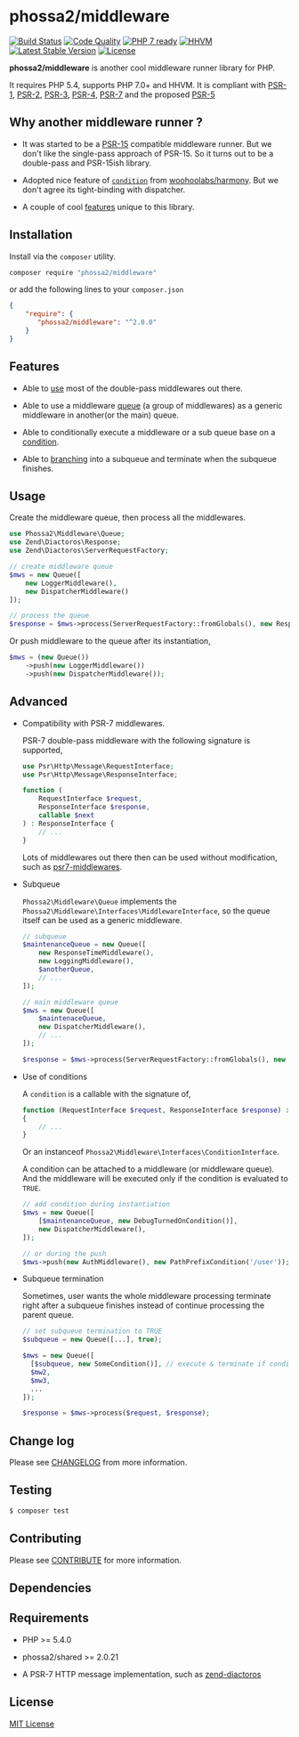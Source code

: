 # phossa2/middleware
[![Build Status](https://travis-ci.org/phossa2/middleware.svg?branch=master)](https://travis-ci.org/phossa2/middleware)
[![Code Quality](https://scrutinizer-ci.com/g/phossa2/middleware/badges/quality-score.png?b=master)](https://scrutinizer-ci.com/g/phossa2/middleware/)
[![PHP 7 ready](http://php7ready.timesplinter.ch/phossa2/middleware/master/badge.svg)](https://travis-ci.org/phossa2/middleware)
[![HHVM](https://img.shields.io/hhvm/phossa2/middleware.svg?style=flat)](http://hhvm.h4cc.de/package/phossa2/middleware)
[![Latest Stable Version](https://img.shields.io/packagist/vpre/phossa2/middleware.svg?style=flat)](https://packagist.org/packages/phossa2/middleware)
[![License](https://poser.pugx.org/phossa2/middleware/license)](http://mit-license.org/)

**phossa2/middleware** is another cool middleware runner library for PHP.

It requires PHP 5.4, supports PHP 7.0+ and HHVM. It is compliant with [PSR-1][PSR-1],
[PSR-2][PSR-2], [PSR-3][PSR-3], [PSR-4][PSR-4], [PSR-7][PSR-7] and the proposed
[PSR-5][PSR-5]

[PSR-1]: http://www.php-fig.org/psr/psr-1/ "PSR-1: Basic Coding Standard"
[PSR-2]: http://www.php-fig.org/psr/psr-2/ "PSR-2: Coding Style Guide"
[PSR-3]: http://www.php-fig.org/psr/psr-3/ "PSR-3: Logger Interface"
[PSR-4]: http://www.php-fig.org/psr/psr-4/ "PSR-4: Autoloader"
[PSR-5]: https://github.com/phpDocumentor/fig-standards/blob/master/proposed/phpdoc.md "PSR-5: PHPDoc"
[PSR-7]: http://www.php-fig.org/psr/psr-7/ "PSR-7: HTTP Message Interfaces"
[Container Interop]: https://github.com/container-interop/container-interop "Container-Interop"

Why another middleware runner ?
---

- It was started to be a [PSR-15](https://github.com/php-fig/fig-standards/tree/master/proposed/http-middleware)
  compatible middleware runner. But we don't like the single-pass approach of
  PSR-15. So it turns out to be a double-pass and PSR-15ish library.

- Adopted nice feature of [`condition`](#condition) from
  [woohoolabs/harmony](https://github.com/woohoolabs/harmony). But we don't
  agree its tight-binding with dispatcher.

- A couple of cool [features](#features) unique to this library.

Installation
---
Install via the `composer` utility.

```bash
composer require "phossa2/middleware"
```

or add the following lines to your `composer.json`

```json
{
    "require": {
       "phossa2/middleware": "^2.0.0"
    }
}
```

<a name="features"></a>Features
---

- Able to [use](#comp) most of the double-pass middlewares out there.

- Able to use a middleware [queue](#queue) (a group of middlewares) as a
  generic middleware in another(or the main) queue.

- Able to conditionally execute a middleware or a sub queue base on a
  [condition](#condition).

- Able to [branching](#branch) into a subqueue and terminate when the subqueue
  finishes.

Usage
---

Create the middleware queue, then process all the middlewares.

```php
use Phossa2\Middleware\Queue;
use Zend\Diactoros\Response;
use Zend\Diactoros\ServerRequestFactory;

// create middleware queue
$mws = new Queue([
    new LoggerMiddleware(),
    new DispatcherMiddleware()
]);

// process the queue
$response = $mws->process(ServerRequestFactory::fromGlobals(), new Response());
```

Or push middleware to the queue after its instantiation,

```php
$mws = (new Queue())
    ->push(new LoggerMiddleware())
    ->push(new DispatcherMiddleware());
```

Advanced
---

- <a name="comp"></a>Compatibility with PSR-7 middlewares.

  PSR-7 double-pass middleware with the following signature is supported,

  ```php
  use Psr\Http\Message\RequestInterface;
  use Psr\Http\Message\ResponseInterface;

  function (
      RequestInterface $request,
      ResponseInterface $response,
      callable $next
  ) : ResponseInterface {
      // ...
  }
  ```

  Lots of middlewares out there then can be used without modification, such as
  [psr7-middlewares](https://github.com/oscarotero/psr7-middlewares).

- <a name="queue"></a>Subqueue

  `Phossa2\Middleware\Queue` implements the `Phossa2\Middleware\Interfaces\MiddlewareInterface`,
  so the queue itself can be used as a generic middleware.

  ```php
  // subqueue
  $maintenanceQueue = new Queue([
      new ResponseTimeMiddleware(),
      new LoggingMiddleware(),
      $anotherQueue,
      // ...
  ]);

  // main middleware queue
  $mws = new Queue([
      $maintenaceQueue,
      new DispatcherMiddleware(),
      // ...
  ]);

  $response = $mws->process(ServerRequestFactory::fromGlobals(), new Response());
  ```

- <a name="condition"></a>Use of conditions

  A `condition` is a callable with the signature of,

  ```php
  function (RequestInterface $request, ResponseInterface $response) : bool
  {
      // ...
  }
  ```

  Or an instanceof `Phossa2\Middleware\Interfaces\ConditionInterface`.

  A condition can be attached to a middleware (or middleware queue). And the
  middleware will be executed only if the condition is evaluated to `TRUE`.

  ```php
  // add condition during instantiation
  $mws = new Queue([
      [$maintenanceQueue, new DebugTurnedOnCondition()],
      new DispatcherMiddleware(),
  ]);

  // or during the push
  $mws->push(new AuthMiddleware(), new PathPrefixCondition('/user'));
  ```

- <a name="branch"></a>Subqueue termination

  Sometimes, user wants the whole middleware processing terminate right after
  a subqueue finishes instead of continue processing the parent queue.

  ```php
  // set subqueue termination to TRUE
  $subqueue = new Queue([...], true);

  $mws = new Queue([
    [$subqueue, new SomeCondition()], // execute & terminate if condition true
    $mw2,
    $mw3,
    ...
  ]);

  $response = $mws->process($request, $response);
  ```

Change log
---

Please see [CHANGELOG](CHANGELOG.md) from more information.

Testing
---

```bash
$ composer test
```

Contributing
---

Please see [CONTRIBUTE](CONTRIBUTE.md) for more information.

Dependencies
---
Requirements
---

- PHP >= 5.4.0

- phossa2/shared >= 2.0.21

- A PSR-7 HTTP message implementation, such as [zend-diactoros](https://github.com/zendframework/zend-diactoros)

License
---

[MIT License](http://mit-license.org/)
